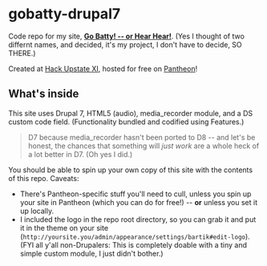 # gobatty-drupal7

Code repo for my site, **[Go Batty! -- or Hear Hear!](http://dev-hearhear.pantheonsite.io/)**. (Yes I thought of two differnt names, and decided, it's my project, I don't have to decide, SO THERE.)

Created at [Hack Upstate XI](http://hackupstate.com/events/xi/index.html), hosted for free on [Pantheon](https://pantheon.io/)!

## What's inside

This site uses Drupal 7, HTML5 (audio), media_recorder module, and a DS custom code field.  (Functionality bundled and codified using Features.)

> D7 because media_recorder hasn't been ported to D8 -- and let's be honest, the chances that something will _just work_ are a whole heck of a lot better in D7.  (Oh yes I did.)

You should be able to spin up your own copy of this site with the contents of this repo.  Caveats:
* There's Pantheon-specific stuff you'll need to cull, unless you spin up your site in Pantheon (which you can do for free!) -- **or** unless you set it up locally.
* I included the logo in the repo root directory, so you can grab it and put it in the theme on your site (`http://yoursite.you/admin/appearance/settings/bartik#edit-logo`). (FYI all y'all non-Drupalers: This is completely doable with a tiny and simple custom module, I just didn't bother.)
